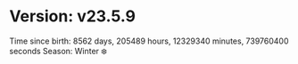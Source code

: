 # Version: v23.5.9
Time since birth: 8562 days, 205489 hours, 12329340 minutes, 739760400 seconds
Season: Winter ❄️
